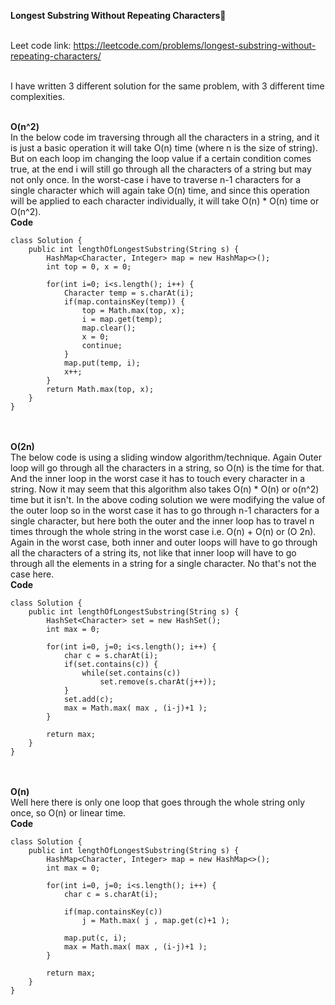 **Longest Substring Without Repeating Characters📸**<br><br>

Leet code link: https://leetcode.com/problems/longest-substring-without-repeating-characters/ <br> <br>

I have written 3 different solution for the same problem, with 3 different time complexities. <br> <br>

**O(n^2)**<br>
In the below code im traversing through all the characters in a string, and it is just a basic operation it will take O(n) time (where n is the size of string). 
But on each loop im changing the loop value if a certain condition comes true, at the end i will still go through all the characters of a string but may not only once. In the worst-case i have to traverse n-1 characters for a single character which will again take O(n) time, and since this operation will be applied to each character
individually, it will take O(n) * O(n) time or O(n^2).
<br>
**Code**<br>
```
class Solution {
    public int lengthOfLongestSubstring(String s) {
        HashMap<Character, Integer> map = new HashMap<>();
        int top = 0, x = 0;
        
        for(int i=0; i<s.length(); i++) {
            Character temp = s.charAt(i);
            if(map.containsKey(temp)) {
                top = Math.max(top, x);
                i = map.get(temp);
                map.clear();
                x = 0;
                continue;
            }
            map.put(temp, i);
            x++;
        }
        return Math.max(top, x);
    }
}
```
<br><br>
**O(2n)**<br>
The below code is using a sliding window algorithm/technique. Again Outer loop will go through all the characters in a string, so O(n) is the time for that. And the inner 
loop in the worst case it has to touch every character in a string. Now it may seem that this algorithm also takes O(n) * O(n) or o(n^2) time but it isn't.
In the above coding solution we were modifying the value of the outer loop so in the worst case it has to go through n-1 characters for a single character, but here both the outer
and the inner loop has to travel n times through the whole string in the worst case i.e. O(n) + O(n) or (O 2n). 
Again in the worst case, both inner and outer loops will have to go through 
all the characters of a string its, not like that inner loop will have to go through all the elements in a string for a single character. No that's not the case here. 
<br>
**Code**<br>
```
class Solution {
    public int lengthOfLongestSubstring(String s) {
        HashSet<Character> set = new HashSet();
        int max = 0;
        
        for(int i=0, j=0; i<s.length(); i++) {
            char c = s.charAt(i);
            if(set.contains(c)) {
                while(set.contains(c))
                    set.remove(s.charAt(j++));
            }
            set.add(c);
            max = Math.max( max , (i-j)+1 );
        }
        
        return max;
    }
}
```
<br><br>
**O(n)**<br>
Well here there is only one loop that goes through the whole string only once, so O(n) or linear time.
<br>
**Code**<br>
```
class Solution {
    public int lengthOfLongestSubstring(String s) {
        HashMap<Character, Integer> map = new HashMap<>();
        int max = 0;
        
        for(int i=0, j=0; i<s.length(); i++) {
            char c = s.charAt(i);
            
            if(map.containsKey(c)) 
                j = Math.max( j , map.get(c)+1 );    
                
            map.put(c, i);
            max = Math.max( max , (i-j)+1 );
        }
        
        return max;
    }
}
```
